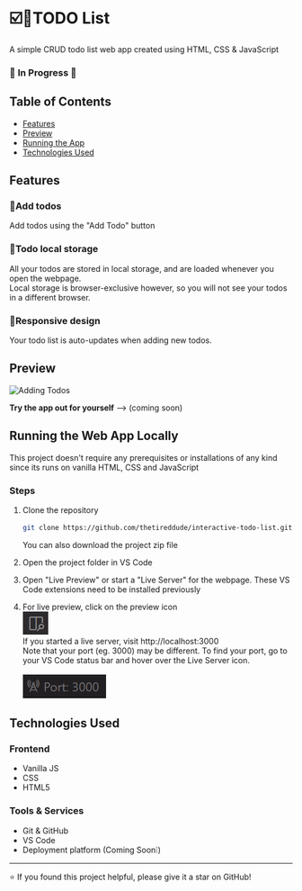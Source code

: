 # ☑️📃TODO List

A simple CRUD todo list web app created using HTML, CSS & JavaScript

### 🚧 **In Progress** 🚧 ###

## Table of Contents
- [Features](#features)
- [Preview](#preview)
- [Running the App](#running-the-web-app-locally)
- [Technologies Used](#technologies-used)

## Features

### 📝Add todos
Add todos using the "Add Todo" button
### 💾Todo local storage
All your todos are stored in local storage, and are loaded whenever you open the webpage.<br>Local storage is browser-exclusive however, so you will not see your todos in a different browser.
### 📱Responsive design
Your todo list is auto-updates when adding new todos.

## Preview

![Adding Todos](https://media3.giphy.com/media/v1.Y2lkPTc5MGI3NjExamd0ejZrNnF0aG1obTVyYjJyNmc2eWtpazVrYnI4YnFvbWN4bzJqaSZlcD12MV9pbnRlcm5hbF9naWZfYnlfaWQmY3Q9Zw/NsMZQvRR3RpzGdI5WF/giphy.gif)

**Try the app out for yourself** --> (coming soon)

## Running the Web App Locally 
This project doesn't require any prerequisites or installations of any kind since its runs on vanilla HTML, CSS and JavaScript

### Steps

1. Clone the repository 
   ```bash
   git clone https://github.com/thetireddude/interactive-todo-list.git
   ```
   You can also download the project zip file


2. Open the project folder in VS Code

3. Open "Live Preview" or start a "Live Server" for the webpage. These VS Code extensions need to be installed previously

4. For live preview, click on the preview icon<br> ![alt text](preview-icon.png)<br>If you started a live server, visit http://localhost:3000<br>Note that your port (eg. 3000) may be different. To find your port, go to your VS Code status bar and hover over the Live Server icon.<br><br> ![port: 3000](port.png)

## Technologies Used

### Frontend
- Vanilla JS
- CSS
- HTML5

### Tools & Services
- Git & GitHub
- VS Code
- Deployment platform (Coming Soon❕)

---

⭐ If you found this project helpful, please give it a star on GitHub!